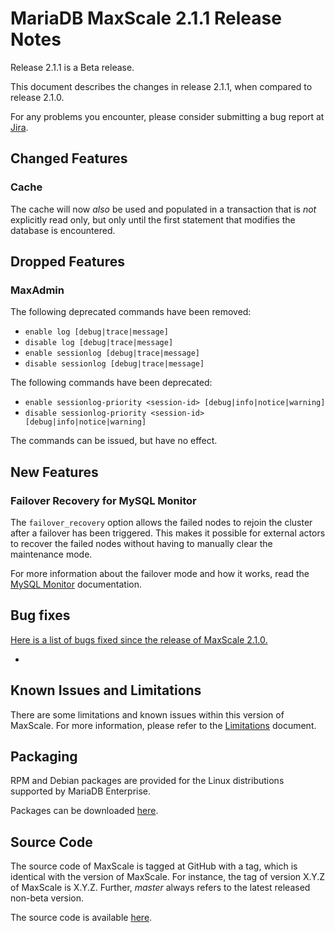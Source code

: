 # MariaDB MaxScale 2.1.1 Release Notes

Release 2.1.1 is a Beta release.

This document describes the changes in release 2.1.1, when compared to
release 2.1.0.

For any problems you encounter, please consider submitting a bug
report at [Jira](https://jira.mariadb.org).

## Changed Features

### Cache

The cache will now _also_ be used and populated in a transaction that is
_not_ explicitly read only, but only until the first statement that modifies
the database is encountered.

## Dropped Features

### MaxAdmin

The following deprecated commands have been removed:

* `enable log [debug|trace|message]`
* `disable log [debug|trace|message]`
* `enable sessionlog [debug|trace|message]`
* `disable sessionlog [debug|trace|message]`

The following commands have been deprecated:

* `enable sessionlog-priority <session-id> [debug|info|notice|warning]`
* `disable sessionlog-priority <session-id> [debug|info|notice|warning]`

The commands can be issued, but have no effect.

## New Features

### Failover Recovery for MySQL Monitor

The `failover_recovery` option allows the failed nodes to rejoin the cluster
after a failover has been triggered. This makes it possible for external actors
to recover the failed nodes without having to manually clear the maintenance
mode.

For more information about the failover mode and how it works, read the
[MySQL Monitor](../Monitors/MySQL-Monitor.md) documentation.

## Bug fixes

[Here is a list of bugs fixed since the release of MaxScale 2.1.0.](https://jira.mariadb.org/issues/?jql=project%20%3D%20MXS%20AND%20issuetype%20%3D%20Bug%20AND%20resolution%20in%20(Fixed%2C%20Done)%20AND%20fixVersion%20%3D%202.1.1%20AND%20fixVersion%20NOT%20IN%20(2.1.0))

*

## Known Issues and Limitations

There are some limitations and known issues within this version of MaxScale.
For more information, please refer to the [Limitations](../About/Limitations.md) document.

## Packaging

RPM and Debian packages are provided for the Linux distributions supported
by MariaDB Enterprise.

Packages can be downloaded [here](https://mariadb.com/resources/downloads).

## Source Code

The source code of MaxScale is tagged at GitHub with a tag, which is identical
with the version of MaxScale. For instance, the tag of version X.Y.Z of MaxScale
is X.Y.Z. Further, *master* always refers to the latest released non-beta version.

The source code is available [here](https://github.com/mariadb-corporation/MaxScale).
